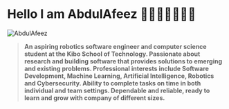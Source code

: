 # Hello I am AbdulAfeez 🧑🏾‍💻👨🏾‍🔬🌹
![AbdulAfeez](https://media.licdn.com/dms/image/C4D03AQFADjzFpq-7Qw/profile-displayphoto-shrink_400_400/0/1660051210645?e=1687996800&v=beta&t=V4AJDNkgW_rva9gh147v5L43qAslAQuuyLjwxHrJ7Xc)
>**An aspiring robotics software engineer and computer science student at the Kibo School of Technology. Passionate about research and building software that provides solutions to emerging and existing problems. Professional interests include Software Development, Machine Learning, Artificial Intelligence, Robotics and Cybersecurity. Ability to complete tasks on time in both individual and team settings. Dependable and reliable, ready to learn and grow with company of different sizes.**
 

